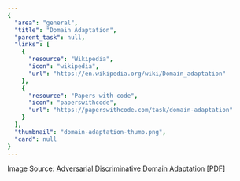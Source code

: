 ```yaml
---
{
  "area": "general",
  "title": "Domain Adaptation",
  "parent_task": null,
  "links": [
    {
      "resource": "Wikipedia",
      "icon": "wikipedia",
      "url": "https://en.wikipedia.org/wiki/Domain_adaptation"
    },
    {
      "resource": "Papers with code",
      "icon": "paperswithcode",
      "url": "https://paperswithcode.com/task/domain-adaptation"
    }
  ],
  "thumbnail": "domain-adaptation-thumb.png",
  "card": null
}
---
```

Image Source: [Adversarial Discriminative Domain Adaptation](https://www.semanticscholar.org/paper/Adversarial-Discriminative-Domain-Adaptation-Tzeng-Hoffman/345afa0e85cb2f5cb438ae44027499ff2c392409) [[PDF](https://arxiv.org/pdf/1702.05464.pdf)]  